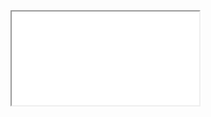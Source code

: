 <link rel="stylesheet" href="../commons/swagger.css" type="text/css">
<iframe src="/commons/swagger/index.html" class="swagger"></iframe>